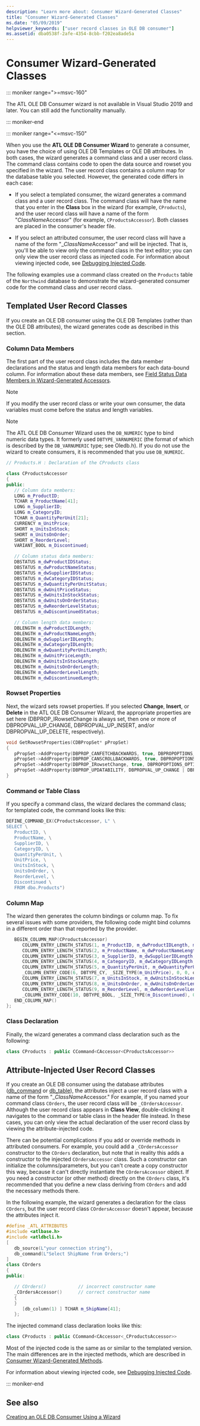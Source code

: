 ```yaml
---
description: "Learn more about: Consumer Wizard-Generated Classes"
title: "Consumer Wizard-Generated Classes"
ms.date: "05/09/2019"
helpviewer_keywords: ["user record classes in OLE DB consumer"]
ms.assetid: dba0538f-2afe-4354-8cbb-f202ea8ade5a
---
```

# Consumer Wizard-Generated Classes

::: moniker range=">=msvc-160"

The ATL OLE DB Consumer wizard is not available in Visual Studio 2019 and later. You can still add the functionality manually.

::: moniker-end

::: moniker range="<=msvc-150"

When you use the **ATL OLE DB Consumer Wizard** to generate a consumer, you have the choice of using OLE DB Templates or OLE DB attributes. In both cases, the wizard generates a command class and a user record class. The command class contains code to open the data source and rowset you specified in the wizard. The user record class contains a column map for the database table you selected. However, the generated code differs in each case:

- If you select a templated consumer, the wizard generates a command class and a user record class. The command class will have the name that you enter in the **Class** box in the wizard (for example, `CProducts`), and the user record class will have a name of the form "*ClassName*Accessor" (for example, `CProductsAccessor`). Both classes are placed in the consumer's header file.

- If you select an attributed consumer, the user record class will have a name of the form "_*ClassName*Accessor" and will be injected. That is, you'll be able to view only the command class in the text editor; you can only view the user record class as injected code. For information about viewing injected code, see [Debugging Injected Code](../../windows/attributes/cpp-attributes-com-net.md#debug-injected-code).

The following examples use a command class created on the `Products` table of the `Northwind` database to demonstrate the wizard-generated consumer code for the command class and user record class.

## Templated User Record Classes

If you create an OLE DB consumer using the OLE DB Templates (rather than the OLE DB attributes), the wizard generates code as described in this section.

### Column Data Members

The first part of the user record class includes the data member declarations and the status and length data members for each data-bound column. For information about these data members, see [Field Status Data Members in Wizard-Generated Accessors](../../data/oledb/field-status-data-members-in-wizard-generated-accessors.md).

> [!NOTE]
> If you modify the user record class or write your own consumer, the data variables must come before the status and length variables.

> [!NOTE]
> The ATL OLE DB Consumer Wizard uses the `DB_NUMERIC` type to bind numeric data types. It formerly used `DBTYPE_VARNUMERIC` (the format of which is described by the `DB_VARNUMERIC` type; see Oledb.h). If you do not use the wizard to create consumers, it is recommended that you use `DB_NUMERIC`.

```cpp
// Products.H : Declaration of the CProducts class

class CProductsAccessor
{
public:
   // Column data members:
   LONG m_ProductID;
   TCHAR m_ProductName[41];
   LONG m_SupplierID;
   LONG m_CategoryID;
   TCHAR m_QuantityPerUnit[21];
   CURRENCY m_UnitPrice;
   SHORT m_UnitsInStock;
   SHORT m_UnitsOnOrder;
   SHORT m_ReorderLevel;
   VARIANT_BOOL m_Discontinued;

   // Column status data members:
   DBSTATUS m_dwProductIDStatus;
   DBSTATUS m_dwProductNameStatus;
   DBSTATUS m_dwSupplierIDStatus;
   DBSTATUS m_dwCategoryIDStatus;
   DBSTATUS m_dwQuantityPerUnitStatus;
   DBSTATUS m_dwUnitPriceStatus;
   DBSTATUS m_dwUnitsInStockStatus;
   DBSTATUS m_dwUnitsOnOrderStatus;
   DBSTATUS m_dwReorderLevelStatus;
   DBSTATUS m_dwDiscontinuedStatus;

   // Column length data members:
   DBLENGTH m_dwProductIDLength;
   DBLENGTH m_dwProductNameLength;
   DBLENGTH m_dwSupplierIDLength;
   DBLENGTH m_dwCategoryIDLength;
   DBLENGTH m_dwQuantityPerUnitLength;
   DBLENGTH m_dwUnitPriceLength;
   DBLENGTH m_dwUnitsInStockLength;
   DBLENGTH m_dwUnitsOnOrderLength;
   DBLENGTH m_dwReorderLevelLength;
   DBLENGTH m_dwDiscontinuedLength;
```

### Rowset Properties

Next, the wizard sets rowset properties. If you selected **Change**, **Insert**, or **Delete** in the ATL OLE DB Consumer Wizard, the appropriate properties are set here (DBPROP_IRowsetChange is always set, then one or more of DBPROPVAL_UP_CHANGE, DBPROPVAL_UP_INSERT, and/or DBPROPVAL_UP_DELETE, respectively).

```cpp
void GetRowsetProperties(CDBPropSet* pPropSet)
{
   pPropSet->AddProperty(DBPROP_CANFETCHBACKWARDS, true, DBPROPOPTIONS_OPTIONAL);
   pPropSet->AddProperty(DBPROP_CANSCROLLBACKWARDS, true, DBPROPOPTIONS_OPTIONAL);
   pPropSet->AddProperty(DBPROP_IRowsetChange, true, DBPROPOPTIONS_OPTIONAL);
   pPropSet->AddProperty(DBPROP_UPDATABILITY, DBPROPVAL_UP_CHANGE | DBPROPVAL_UP_INSERT | DBPROPVAL_UP_DELETE);
}
```

### Command or Table Class

If you specify a command class, the wizard declares the command class; for templated code, the command looks like this:

```cpp
DEFINE_COMMAND_EX(CProductsAccessor, L" \
SELECT \
   ProductID, \
   ProductName, \
   SupplierID, \
   CategoryID, \
   QuantityPerUnit, \
   UnitPrice, \
   UnitsInStock, \
   UnitsOnOrder, \
   ReorderLevel, \
   Discontinued \
   FROM dbo.Products")
```

### Column Map

The wizard then generates the column bindings or column map. To fix several issues with some providers, the following code might bind columns in a different order than that reported by the provider.

```cpp
   BEGIN_COLUMN_MAP(CProductsAccessor)
      COLUMN_ENTRY_LENGTH_STATUS(1, m_ProductID, m_dwProductIDLength, m_dwProductIDStatus)
      COLUMN_ENTRY_LENGTH_STATUS(2, m_ProductName, m_dwProductNameLength, m_dwProductNameStatus)
      COLUMN_ENTRY_LENGTH_STATUS(3, m_SupplierID, m_dwSupplierIDLength, m_dwSupplierIDStatus)
      COLUMN_ENTRY_LENGTH_STATUS(4, m_CategoryID, m_dwCategoryIDLength, m_dwCategoryIDStatus)
      COLUMN_ENTRY_LENGTH_STATUS(5, m_QuantityPerUnit, m_dwQuantityPerUnitLength, m_dwQuantityPerUnitStatus)
      _COLUMN_ENTRY_CODE(6, DBTYPE_CY, _SIZE_TYPE(m_UnitPrice), 0, 0, offsetbuf(m_UnitPrice), offsetbuf(m_dwUnitPriceLength), offsetbuf(m_dwUnitPriceStatus))
      COLUMN_ENTRY_LENGTH_STATUS(7, m_UnitsInStock, m_dwUnitsInStockLength, m_dwUnitsInStockStatus)
      COLUMN_ENTRY_LENGTH_STATUS(8, m_UnitsOnOrder, m_dwUnitsOnOrderLength, m_dwUnitsOnOrderStatus)
      COLUMN_ENTRY_LENGTH_STATUS(9, m_ReorderLevel, m_dwReorderLevelLength, m_dwReorderLevelStatus)
      _COLUMN_ENTRY_CODE(10, DBTYPE_BOOL, _SIZE_TYPE(m_Discontinued), 0, 0, offsetbuf(m_Discontinued), offsetbuf(m_dwDiscontinuedLength), offsetbuf(m_dwDiscontinuedStatus))
   END_COLUMN_MAP()
};
```

### Class Declaration

Finally, the wizard generates a command class declaration such as the following:

```cpp
class CProducts : public CCommand<CAccessor<CProductsAccessor>>
```

## Attribute-Injected User Record Classes

If you create an OLE DB consumer using the database attributes ([db_command](../../windows/attributes/db-command.md) or [db_table](../../windows/attributes/db-table.md)), the attributes inject a user record class with a name of the form "_*ClassName*Accessor." For example, if you named your command class `COrders`, the user record class will be `_COrdersAccessor`. Although the user record class appears in **Class View**, double-clicking it navigates to the command or table class in the header file instead. In these cases, you can only view the actual declaration of the user record class by viewing the attribute-injected code.

There can be potential complications if you add or override methods in attributed consumers. For example, you could add a `_COrdersAccessor` constructor to the `COrders` declaration, but note that in reality this adds a constructor to the injected `COrdersAccessor` class. Such a constructor can initialize the columns/parameters, but you can't create a copy constructor this way, because it can't directly instantiate the `COrdersAccessor` object. If you need a constructor (or other method) directly on the `COrders` class, it's recommended that you define a new class deriving from `COrders` and add the necessary methods there.

In the following example, the wizard generates a declaration for the class `COrders`, but the user record class `COrdersAccessor` doesn't appear, because the attributes inject it.

```cpp
#define _ATL_ATTRIBUTES
#include <atlbase.h>
#include <atldbcli.h>
[
   db_source(L"your connection string"),
   db_command(L"Select ShipName from Orders;")
]
class COrders
{
public:

   // COrders()            // incorrect constructor name
   _COrdersAccessor()      // correct constructor name
   {
   }
      [db_column(1) ] TCHAR m_ShipName[41];
   };
```

The injected command class declaration looks like this:

```cpp
class CProducts : public CCommand<CAccessor<_CProductsAccessor>>
```

Most of the injected code is the same as or similar to the templated version. The main differences are in the injected methods, which are described in [Consumer Wizard-Generated Methods](../../data/oledb/consumer-wizard-generated-methods.md).

For information about viewing injected code, see [Debugging Injected Code](../../windows/attributes/cpp-attributes-com-net.md#debug-injected-code).

::: moniker-end

## See also

[Creating an OLE DB Consumer Using a Wizard](../../data/oledb/creating-an-ole-db-consumer-using-a-wizard.md)
